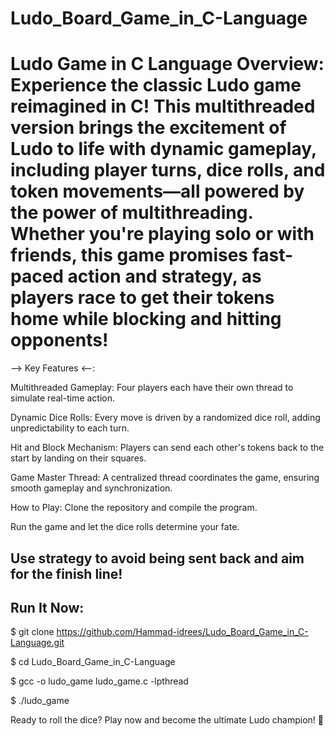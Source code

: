 # Ludo_Board_Game_in_C-Language
Ludo Game in C Language
Overview: Experience the classic Ludo game reimagined in C! This multithreaded version brings the excitement of Ludo to life with dynamic gameplay, including player turns, dice rolls, and token movements—all powered by the power of multithreading. Whether you're playing solo or with friends, this game promises fast-paced action and strategy, as players race to get their tokens home while blocking and hitting opponents!
=========================================================================================================
--> Key Features <--:

Multithreaded Gameplay: Four players each have their own thread to simulate real-time action.

Dynamic Dice Rolls: Every move is driven by a randomized dice roll, adding unpredictability to each turn.

Hit and Block Mechanism: Players can send each other's tokens back to the start by landing on their squares.

Game Master Thread: A centralized thread coordinates the game, ensuring smooth gameplay and synchronization.

How to Play:
Clone the repository and compile the program.

Run the game and let the dice rolls determine your fate.

Use strategy to avoid being sent back and aim for the finish line!
-------------------------------------------------------------------------------------------------------------
Run It Now:
-------------------------------------------------------------------------------------------------------------
$ git clone https://github.com/Hammad-idrees/Ludo_Board_Game_in_C-Language.git

$ cd Ludo_Board_Game_in_C-Language

$ gcc -o ludo_game ludo_game.c -lpthread

$ ./ludo_game

Ready to roll the dice? Play now and become the ultimate Ludo champion! 🎲
